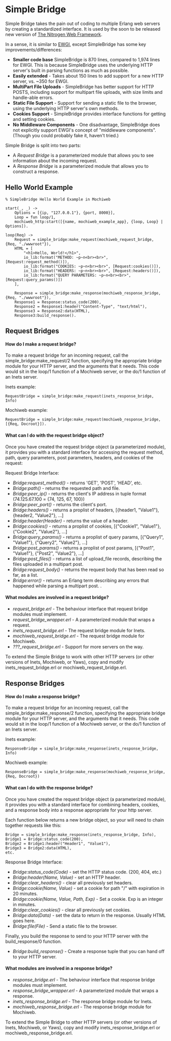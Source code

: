 <h1>Simple Bridge</h1>

Simple Bridge takes the pain out of coding to multiple Erlang web servers by creating a standardized interface. It is used by the soon to be released new version of <a href="http://nitrogenproject.com">The Nitrogen Web Framework</a>.

In a sense, it is similar to <a href="http://github.com/skarab/ewgi">EWGI</a>, except SimpleBridge has some key improvements/differences:

* <b>Smaller code base</b> SimpleBridge is 870 lines, compared to 1,974 lines for EWGI. This is because SimpleBridge uses the underlying HTTP server's built in parsing functions as much as possible.
* <b>Easily extended</b> - Takes about 150 lines to add support for a new HTTP server, vs. ~350 for EWGI.
* <b>MultiPart File Uploads</b> - SimpleBridge has better support for HTTP POSTS, including support for multipart file uploads, with size limits and handle-able errors.
* <b>Static File Support</b> - Support for sending a static file to the browser, using the underlying HTTP server's own methods.
* <b>Cookies Support</b> - SimpleBridge provides interface functions for getting and setting cookies.
* <b>No Middleware Components</b> - One disadvantage, SimpleBridge does not explicitly support EWGI's concept of "middleware components". (Though you could probably fake it, haven't tried.)

Simple Bridge is split into two parts: 

* A *Request Bridge* is a parameterized module that allows you to see information about the incoming request.
* A *Response Bridge* is a parameterized module that allows you to construct a response.

<h2>Hello World Example</h3>


	% SimpleBridge Hello World Example in Mochiweb
	
	start(_, _) ->
		Options = [{ip, "127.0.0.1"}, {port, 8000}],
		Loop = fun loop/1,
		mochiweb_http:start([{name, mochiweb_example_app}, {loop, Loop} | Options]).

	loop(Req) ->
		Request = simple_bridge:make_request(mochiweb_request_bridge, {Req, "./wwwroot"}),
		HTML = [
			"<h1>Hello, World!</h1>",
			io_lib:format("METHOD: ~p~n<br><br>", [Request:request_method()]),
			io_lib:format("COOKIES: ~p~n<br><br>", [Request:cookies()]),
			io_lib:format("HEADERS: ~p~n<br><br>", [Request:headers()]),
			io_lib:format("QUERY PARAMETERS: ~p~n<br><br>", [Request:query_params()])		
		],
		
		Response = simple_bridge:make_response(mochiweb_response_bridge, {Req, "./wwwroot"}),		
		Response1 = Response:status_code(200),
		Response2 = Response1:header("Content-Type", "text/html"),
		Response3 = Response2:data(HTML),
		Response3:build_response().


<h2>Request Bridges</h2>
<h4>How do I make a request bridge?</h4>

To make a request bridge for an incoming request, call the simple_bridge:make_request/2 function,
specifying the appropriate bridge module for your HTTP server, and the arguments that it needs. This code would sit in the loop/1 function of a Mochiweb server, or the do/1 function of an Inets server.

Inets example:

	RequestBridge = simple_bridge:make_request(inets_response_bridge, Info)

Mochiweb example:

	RequestBridge = simple_bridge:make_request(mochiweb_response_bridge, [{Req, Docroot}]).
	
	
<h4>What can I do with the request bridge object?</h4>

Once you have created the request bridge object (a parameterized module), it provides you with a standard interface for accessing the request method, path, query parameters, post parameters, headers, and cookies of the request:

Request Bridge Interface:

* *Bridge:request_method()* - returns 'GET', 'POST', 'HEAD', etc.
* *Bridge:path()* - returns the requested path and file.
* *Bridge:peer_ip()* - returns the client's IP address in tuple format (74.125.67.100 = {74, 125, 67, 100})
* *Bridge:peer_port()* - returns the client's port.
* *Bridge:headers()* - returns a proplist of headers, [{header1, "Value1"}, {header2, "Value2"}, ...]
* *Bridge:header(Header)* - returns the value of a header.
* *Bridge:cookies()* - returns a proplist of cookies, [{"Cookie1", "Value1"}, {"Cookie2", "Value2"}, ...]
* *Bridge:query_params()* - returns a proplist of query params, [{"Query1", "Value1"}, {"Query2", "Value2"}, ...]
* *Bridge:post_params()* - returns a proplist of post params, [{"Post1", "Value1"}, {"Post2", "Value2"}, ...]
* *Bridge:post_files()* - returns a list of upload_file records, describing the files uploaded in a multipart post. 
* *Bridge:request_body()* - returns the request body that has been read so far, as a list.
* *Bridge:error()* - returns an Erlang term describing any errors that happened while parsing a multipart post.
.
<h4>What modules are involved in a request bridge?</h4>

* *request_bridge.erl* - The behaviour interface that request bridge modules must implement.
* *request_bridge_wrapper.erl* - A parameterized module that wraps a request. 
* *inets_request_bridge.erl* - The request bridge module for Inets.
* *mochiweb_request_bridge.erl* - The request bridge module for Mochiweb.
* *???_request_bridge.erl* - Support for more servers on the way.

To extend the Simple Bridge to work with other HTTP servers (or other versions of Inets, Mochiweb, or Yaws), copy and modify inets_request_bridge.erl or mochiweb_request_bridge.erl.

<h2>Response Bridges</h2>
<h4>How do I make a response bridge?</h4>

To make a request bridge for an incoming request, call the simple_bridge:make_response/2 function,
specifying the appropriate bridge module for your HTTP server, and the arguments that it needs. This code would sit in the loop/1 function of a Mochiweb server, or the do/1 function of an Inets server.

Inets example:

	ResponseBridge = simple_bridge:make_response(inets_response_bridge, Info)

Mochiweb example:

	ResponseBridge = simple_bridge:make_response(mochiweb_response_bridge, {Req, Docroot})


<h4>What can I do with the response bridge?</h4>

Once you have created the request bridge object (a parameterized module), it provides you with a standard interface for combining headers, cookies, and a response body into a response appropriate for your http server. 

Each function below returns a new bridge object, so your will need to 
chain together requests like this:

	Bridge = simple_bridge:make_response(inets_response_bridge, Info),
	Bridge1 = Bridge:status_code(200),
	Bridge2 = Bridge1:header("Header1", "Value1"),
	Bridge3 = Bridge2:data(HTML),
	etc.
	
Response Bridge Interface:

* *Bridge:status_code(Code)* - set the HTTP status code. (200, 404, etc.)
* *Bridge:header(Name, Value)* - set an HTTP header.
* *Bridge:clear_headers()* - clear all previously set headers.
* *Bridge:cookie(Name, Value)* - set a cookie for path "/" with expiration in 20 minutes.
* *Bridge:cookie(Name, Value, Path, Exp)* - Set a cookie. Exp is an integer in minutes.
* *Bridge:clear_cookies()* - clear all previously set cookies.
* *Bridge:data(Data)* - set the data to return in the response. Usually HTML goes here.
* *Bridge:file(File)* - Send a static file to the browser.

Finally, you build the response to send to your HTTP server with the build_response/0 function.

* *Bridge:build_response()* - Create a response tuple that you can hand off to your HTTP server.

<h4>What modules are involved in a response bridge?</h4>

* *response_bridge.erl* - The behaviour interface that response bridge modules must implement.
* *response_bridge_wrapper.erl* - A parameterized module that wraps a response. 
* *inets_response_bridge.erl* - The response bridge module for Inets.
* *mochiweb_response_bridge.erl* - The response bridge module for Mochiweb.

To extend the Simple Bridge to other HTTP servers (or other versions of Inets, Mochiweb, or Yaws), 
copy and modify inets_response_bridge.erl or mochiweb_response_bridge.erl.
